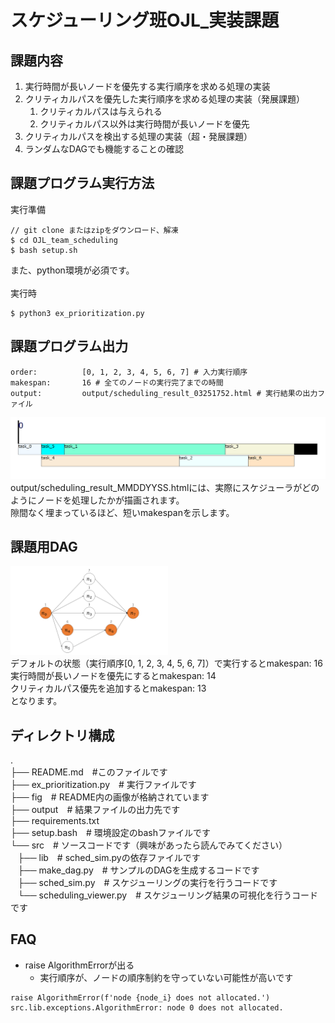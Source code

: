 # スケジューリング班OJL_実装課題

## 課題内容
1. 実行時間が長いノードを優先する実行順序を求める処理の実装
2. クリティカルパスを優先した実行順序を求める処理の実装（発展課題）
   1. クリティカルパスは与えられる
   2. クリティカルパス以外は実行時間が長いノードを優先
3. クリティカルパスを検出する処理の実装（超・発展課題）
4. ランダムなDAGでも機能することの確認

## 課題プログラム実行方法
実行準備
```
// git clone またはzipをダウンロード、解凍
$ cd OJL_team_scheduling
$ bash setup.sh
```
また、python環境が必須です。<br>
<br>
実行時
```
$ python3 ex_prioritization.py
```

## 課題プログラム出力
```
order:          [0, 1, 2, 3, 4, 5, 6, 7] # 入力実行順序
makespan:       16 # 全てのノードの実行完了までの時間
output:         output/scheduling_result_03251752.html # 実行結果の出力ファイル
```
![スケジューリング結果](fig/scheduling_result00.png)
output/scheduling_result_MMDDYYSS.htmlには、実際にスケジューラがどのようにノードを処理したかが描画されます。<br>
隙間なく埋まっているほど、短いmakespanを示します。

## 課題用DAG
<img src="fig/dag00.png" width=50%><br>
デフォルトの状態（実行順序[0, 1, 2, 3, 4, 5, 6, 7]）で実行するとmakespan: 16<br>
実行時間が長いノードを優先にするとmakespan: 14<br>
クリティカルパス優先を追加するとmakespan: 13<br>
となります。

## ディレクトリ構成
.<br>
├── README.md&emsp;#このファイルです<br>
├── ex_prioritization.py&emsp;# 実行ファイルです<br>
├── fig&emsp;# README内の画像が格納されています<br>
├── output&emsp;# 結果ファイルの出力先です<br>
├── requirements.txt<br>
├── setup.bash&emsp;# 環境設定のbashファイルです<br>
└── src&emsp;# ソースコードです（興味があったら読んでみてください）<br>
&nbsp;&nbsp;&nbsp;├── lib&emsp;# sched_sim.pyの依存ファイルです<br>
&nbsp;&nbsp;&nbsp;├── make_dag.py&emsp;# サンプルのDAGを生成するコードです<br>
&nbsp;&nbsp;&nbsp;├── sched_sim.py&emsp;# スケジューリングの実行を行うコードです<br>
&nbsp;&nbsp;&nbsp;└── scheduling_viewer.py&emsp;# スケジューリング結果の可視化を行うコードです<br>

## FAQ
- raise AlgorithmErrorが出る
   - 実行順序が、ノードの順序制約を守っていない可能性が高いです
```
raise AlgorithmError(f'node {node_i} does not allocated.')
src.lib.exceptions.AlgorithmError: node 0 does not allocated.
```

